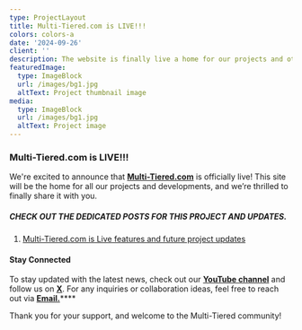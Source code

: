```yaml
---
type: ProjectLayout
title: Multi-Tiered.com is LIVE!!!
colors: colors-a
date: '2024-09-26'
client: ''
description: The website is finally live a home for our projects and other developments
featuredImage:
  type: ImageBlock
  url: /images/bg1.jpg
  altText: Project thumbnail image
media:
  type: ImageBlock
  url: /images/bg1.jpg
  altText: Project image
---
```

### Multi-Tiered.com is LIVE!!!

We're excited to announce that [**Multi-Tiered.com**](Multi-Tiered.com) is officially live! This site will be the home for all our projects and developments, and we’re thrilled to finally share it with you.



##### **CHECK OUT THE DEDICATED POSTS FOR THIS PROJECT AND UPDATES.**

1.  [Multi-Tiered.com is Live features and future project updates](https://multi-tiered.com/blog/multi-tiered/)



#### Stay Connected

To stay updated with the latest news, check out our [**YouTube channel**](https://www.youtube.com/@Multi-Tiered) and follow us on [**X**](https://x.com/multi_tiered). For any inquiries or collaboration ideas, feel free to reach out via [**Email.**](multi-tiered@protonmail.com)\*\*\*\*

Thank you for your support, and welcome to the Multi-Tiered community!
